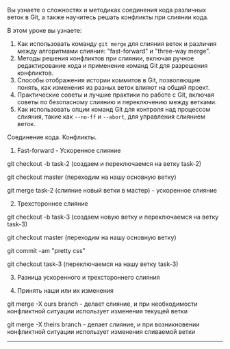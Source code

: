 Вы узнаете о сложностях и методиках соединения кода различных веток в Git, а также научитесь решать конфликты при слиянии кода.

В этом уроке вы узнаете:
1. Как использовать команду `git merge` для слияния веток и различия между алгоритмами слияния: "fast-forward" и "three-way merge".
2. Методы решения конфликтов при слиянии, включая ручное редактирование кода и применение команд Git для разрешения конфликтов.
3. Способы отображения истории коммитов в Git, позволяющие понять, как изменения из разных веток влияют на общий проект.
4. Практические советы и лучшие практики по работе с Git, включая советы по безопасному слиянию и переключению между ветками.
5. Как использовать опции команд Git для контроля над процессом слияния, такие как `--no-ff` и `--abort`, для управления слиянием веток.






Соединение кода. Конфликты.

1. Fast-forward - Ускоренное слияние

git checkout -b task-2 (создаем и переключаемся на ветку task-2)

git checkout master (переходим на нашу основную ветку)

git merge task-2 (слияние новый ветки в мастер) - ускоренное слияние

2. Трехстороннее слияние

git checkout -b task-3 (создаем новую ветку и переключаемся на ветку task-3)

git checkout master (переходим на нашу основную ветку)

git commit -am "pretty css"

git checkout task-3 (переключаемся на нашу ветку task-3)

3. Разница ускоренного и трехстороннего слияния

4. Принять наши или их изменения

git merge -X ours branch - делает слияние, и при необходимости конфликтной ситуации использует
изменения текущей ветки

git merge -X theirs branch - делает слияние, и при возникновении конфликтной ситуации
использует изменения сливаемой ветки


- - - -





